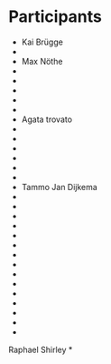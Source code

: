# Participants
* Kai Brügge
*
* Max Nöthe
*
*
*
*
*
* Agata trovato
*
*
*
*
*
*
* Tammo Jan Dijkema
*
*
*
*
*
*
*
*
*
*
*
*
*
*
*












Raphael Shirley
*
